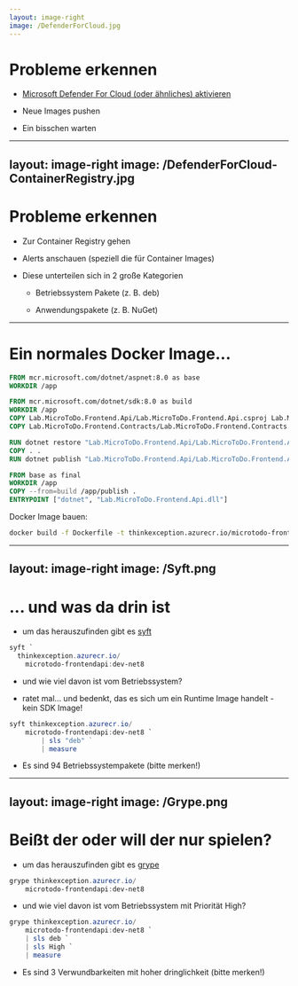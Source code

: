 ```yaml
---
layout: image-right
image: /DefenderForCloud.jpg
---
```

# Probleme erkennen

<v-clicks>

<a href="https://portal.azure.com/#view/Microsoft_Azure_Security/SecurityMenuBlade/~/EnvironmentSettings" target="_blank">

- Microsoft Defender For Cloud (oder ähnliches) aktivieren

</a>

- Neue Images pushen

- Ein bisschen warten

</v-clicks>

---
layout: image-right
image: /DefenderForCloud-ContainerRegistry.jpg
---
# Probleme erkennen

<v-clicks depth="2">

- Zur Container Registry gehen

- Alerts anschauen (speziell die für Container Images)

- Diese unterteilen sich in 2 große Kategorien

    - Betriebssystem Pakete (z. B. deb)
    
    - Anwendungspakete (z. B. NuGet)

</v-clicks>

---

# Ein normales Docker Image...

```dockerfile
FROM mcr.microsoft.com/dotnet/aspnet:8.0 as base
WORKDIR /app

FROM mcr.microsoft.com/dotnet/sdk:8.0 as build
WORKDIR /app
COPY Lab.MicroToDo.Frontend.Api/Lab.MicroToDo.Frontend.Api.csproj Lab.MicroToDo.Frontend.Api/
COPY Lab.MicroToDo.Frontend.Contracts/Lab.MicroToDo.Frontend.Contracts.csproj Lab.MicroToDo.Frontend.Contracts/

RUN dotnet restore "Lab.MicroToDo.Frontend.Api/Lab.MicroToDo.Frontend.Api.csproj"
COPY . .
RUN dotnet publish "Lab.MicroToDo.Frontend.Api/Lab.MicroToDo.Frontend.Api.csproj" -c Release -o /app/publish

FROM base as final
WORKDIR /app
COPY --from=build /app/publish .
ENTRYPOINT ["dotnet", "Lab.MicroToDo.Frontend.Api.dll"]
```

Docker Image bauen:
```bash
docker build -f Dockerfile -t thinkexception.azurecr.io/microtodo-frontendapi:dev-net8 .\..
```

---
layout: image-right
image: /Syft.png
---
# ... und was da drin ist

<v-clicks>

- um das herauszufinden gibt es <a href="https://github.com/anchore/syft" target="_blank">syft</a>

```powershell
syft `
  thinkexception.azurecr.io/
    microtodo-frontendapi:dev-net8 
```

- und wie viel davon ist vom Betriebssystem?

- ratet mal... und bedenkt, das es sich um ein Runtime Image handelt - kein SDK Image!

```powershell
syft thinkexception.azurecr.io/
    microtodo-frontendapi:dev-net8 `
        | sls "deb" ` 
        | measure
```

- Es sind <span v-click v-mark.red>94 Betriebssystempakete</span> (bitte merken!)

</v-clicks>

<!--
syft thinkexception.azurecr.io/microtodo-frontendapi:dev-net8

syft thinkexception.azurecr.io/microtodo-frontendapi:dev-net8 `
    | sls "deb" ` 
    | measure
-->
---
layout: image-right
image: /Grype.png
---
# Beißt der oder will der nur spielen?

<v-clicks>

- um das herauszufinden gibt es <a href="https://github.com/anchore/grype" target="_blank">grype</a>

```powershell
grype thinkexception.azurecr.io/
    microtodo-frontendapi:dev-net8
```

- und wie viel davon ist vom Betriebssystem mit Priorität High?

```powershell
grype thinkexception.azurecr.io/
    microtodo-frontendapi:dev-net8 `
    | sls deb `
    | sls High `
    | measure 
```

- Es sind <span v-click v-mark.red>3 Verwundbarkeiten</span> mit hoher dringlichkeit (bitte merken!)

</v-clicks>


<!--
grype thinkexception.azurecr.io/microtodo-frontendapi:dev-net8

grype thinkexception.azurecr.io/microtodo-frontendapi:dev-net8 `
    | sls deb `
    | sls High `
    | measure 
-->
